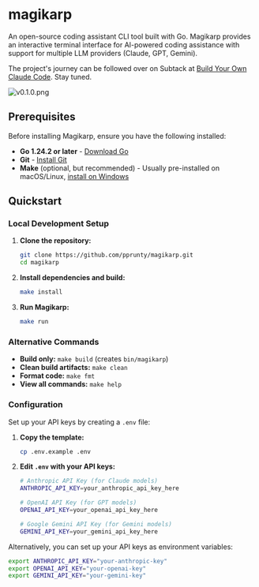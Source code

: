 # magikarp

An open-source coding assistant CLI tool built with Go. Magikarp provides an interactive terminal interface for AI-powered coding assistance with support for multiple LLM providers (Claude, GPT, Gemini).

The project's journey can be followed over on Subtack at [Build Your Own Claude Code](https://furrycircuits.io). Stay tuned.

![v0.1.0.png](assets/images/v0.1.0.png)

## Prerequisites

Before installing Magikarp, ensure you have the following installed:

- **Go 1.24.2 or later** - [Download Go](https://golang.org/dl/)
- **Git** - [Install Git](https://git-scm.com/downloads)
- **Make** (optional, but recommended) - Usually pre-installed on macOS/Linux, [install on Windows](https://gnuwin32.sourceforge.net/packages/make.htm)

## Quickstart

### Local Development Setup

1. **Clone the repository:**
   ```bash
   git clone https://github.com/pprunty/magikarp.git
   cd magikarp
   ```

2. **Install dependencies and build:**
   ```bash
   make install
   ```

3. **Run Magikarp:**
   ```bash
   make run
   ```

### Alternative Commands

- **Build only:** `make build` (creates `bin/magikarp`)
- **Clean build artifacts:** `make clean`
- **Format code:** `make fmt`
- **View all commands:** `make help`

### Configuration

Set up your API keys by creating a `.env` file:

1. **Copy the template:**
   ```bash
   cp .env.example .env
   ```

2. **Edit `.env` with your API keys:**
   ```bash
   # Anthropic API Key (for Claude models)
   ANTHROPIC_API_KEY=your_anthropic_api_key_here

   # OpenAI API Key (for GPT models)  
   OPENAI_API_KEY=your_openai_api_key_here

   # Google Gemini API Key (for Gemini models)
   GEMINI_API_KEY=your_gemini_api_key_here
   ```

Alternatively, you can set up your API keys as environment variables:

```bash
export ANTHROPIC_API_KEY="your-anthropic-key"
export OPENAI_API_KEY="your-openai-key"
export GEMINI_API_KEY="your-gemini-key"
```
